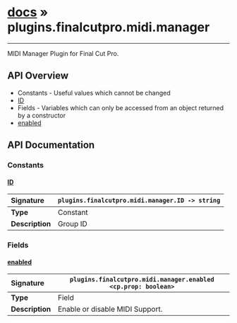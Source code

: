 # [docs](index.md) » plugins.finalcutpro.midi.manager
---

MIDI Manager Plugin for Final Cut Pro.

## API Overview
* Constants - Useful values which cannot be changed
 * [ID](#id)
* Fields - Variables which can only be accessed from an object returned by a constructor
 * [enabled](#enabled)

## API Documentation

### Constants

#### [ID](#id)
| <span style="float: left;">**Signature**</span> | <span style="float: left;">`plugins.finalcutpro.midi.manager.ID -> string` </span>                                                          |
| -----------------------------------------------------|---------------------------------------------------------------------------------------------------------|
| **Type**                                             | Constant |
| **Description**                                      | Group ID |

### Fields

#### [enabled](#enabled)
| <span style="float: left;">**Signature**</span> | <span style="float: left;">`plugins.finalcutpro.midi.manager.enabled <cp.prop: boolean>` </span>                                                          |
| -----------------------------------------------------|---------------------------------------------------------------------------------------------------------|
| **Type**                                             | Field |
| **Description**                                      | Enable or disable MIDI Support. |

